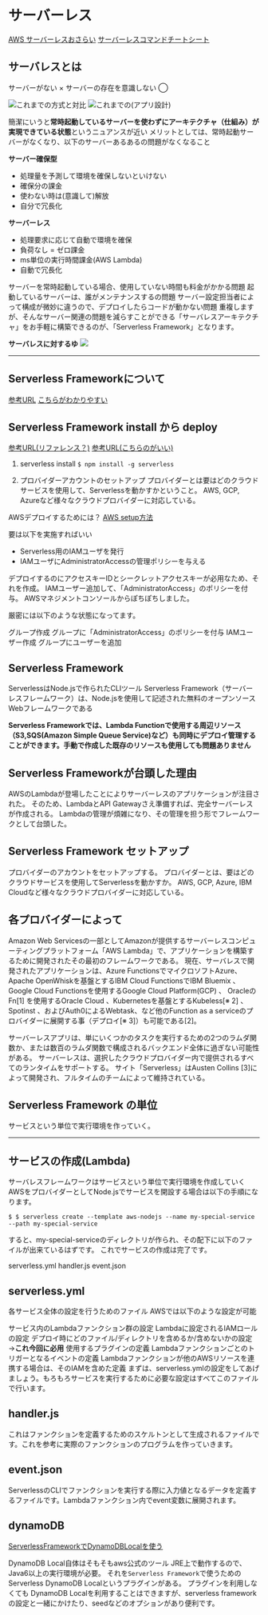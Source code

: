 # サーバーレス

[AWS サーバーレスおさらい](https://d1.awsstatic.com/serverless-jp/seminars/20210909_Serverless_session1.pdf)
[サーバーレスコマンドチートシート](https://qiita.com/kohashi/items/537a2c702b937b91078e)

## サーバレスとは

サーバーがない ×
サーバーの存在を意識しない ◯

![これまでの方式と対比](image/これまで.png)
![これまでの(アプリ設計)](image/アプリ設計.png)


簡潔にいうと**常時起動しているサーバーを使わずにアーキテクチャ（仕組み）が実現できている状態**というニュアンスが近い
メリットとしては、常時起動サーバーがなくなり、以下のサーバーあるあるの問題がなくなること

**サーバー確保型**
- 処理量を予測して環境を確保しないといけない
- 確保分の課金
- 使わない時は(意識して)解放
- 自分で冗長化

**サーバーレス**
- 処理要求に応じて自動で環境を確保
- 負荷なし = ゼロ課金
- ms単位の実行時間課金(AWS Lambda)
- 自動で冗長化

サーバーを常時起動している場合、使用していない時間も料金がかかる問題
起動しているサーバーは、誰がメンテナンスするの問題
サーバー設定担当者によって構成が微妙に違うので、デプロイしたらコードが動かない問題
重複しますが、そんなサーバー関連の問題を減らすことができる「サーバレスアーキテクチャ」をお手軽に構築できるのが、「Serverless Framework」となります。


**サーバレスに対するゆ**
![](image/認識.png)

---

## Serverless Frameworkについて

[参考URL](https://serverless.co.jp/blog/25/)
[こちらがわかりやすい](https://service.plan-b.co.jp/blog/tech/30863/)

## Serverless Framework install から deploy

[参考URL(リファレンス？)](https://serverless.co.jp/blog/25/)
[参考URL(こちらのがいい)](https://qiita.com/sugo/items/c9de09421fe8d78f5fbd)

1. serverless install
`$ npm install -g serverless`

2. プロバイダーアカウントのセットアップ
プロバイダーとは要はどのクラウドサービスを使用して、Serverlessを動かすかということ。
AWS, GCP, Azureなど様々なクラウドプロバイダーに対応している。

AWSデプロイするためには？
[AWS setup方法](https://www.serverless.com/framework/docs/providers/aws/guide/credentials)

要は以下を実施すればいい
- Serverless用のIAMユーザを発行
- IAMユーザにAdministratorAccessの管理ポリシーを与える

デプロイするのにアクセスキーIDとシークレットアクセスキーが必用なため、それを作成。
IAMユーザー追加して、「AdministratorAccess」のポリシーを付与。
AWSマネジメントコンソールからぽちぽちしました。

厳密には以下のような状態になってます。

グループ作成
グループに「AdministratorAccess」のポリシーを付与
IAMユーザー作成
グループにユーザーを追加

## Serverless Framework

ServerlessはNode.jsで作られたCLIツール
Serverless Framework（サーバーレスフレームワーク）は、Node.jsを使用して記述された無料のオープンソースWebフレームワークである

**Serverless Frameworkでは、Lambda Functionで使用する周辺リソース（S3,SQS(Amazon Simple Queue Service)など）も同時にデプロイ管理することができます。手動で作成した既存のリソースも使用しても問題ありません**

## Serverless Frameworkが台頭した理由

AWSのLambdaが登場したことによりサーバーレスのアプリケーションが注目された。
そのため、LambdaとAPI Gatewayさえ準備すれば、完全サーバーレスが作成される。
Lambdaの管理が煩雑になり、その管理を担う形でフレームワークとして台頭した。

## Serverless Framework セットアップ

プロバイダーのアカウントをセットアップする。
プロバイダーとは、要はどのクラウドサービスを使用してServerlessを動かすか。
AWS, GCP, Azure, IBM Cloudなど様々なクラウドプロバイダーに対応している。

## 各プロバイダーによって

Amazon Web Servicesの一部としてAmazonが提供するサーバーレスコンピューティングプラットフォーム「AWS Lambda」で、アプリケーションを構築するために開発されたその最初のフレームワークである。 現在、サーバレスで開発されたアプリケーションは、Azure FunctionsでマイクロソフトAzure、Apache OpenWhiskを基盤とするIBM Cloud FunctionsでIBM Bluemix 、 Google Cloud Functionsを使用するGoogle Cloud Platform(GCP) 、 OracleのFn[1] を使用するOracle Cloud 、Kubernetesを基盤とするKubeless[※ 2] 、Spotinst 、およびAuth0によるWebtask、など他のFunction as a serviceのプロバイダーに展開する事（デプロイ[※ 3]）も可能である[2]。

サーバーレスアプリは、単にいくつかのタスクを実行するための2つのラムダ関数か、または数百のラムダ関数で構成されるバックエンド全体に過ぎない可能性がある。 サーバーレスは、選択したクラウドプロバイダー内で提供されるすべてのランタイムをサポートする。
サイト「Serverless」はAusten Collins [3]によって開発され、フルタイムのチームによって維持されている。

## Serverless Framework の単位

サービスという単位で実行環境を作っていく。

---

## サービスの作成(Lambda)

サーバレスフレームワークはサービスという単位で実行環境を作成していく
AWSをプロバイダーとしてNode.jsでサービスを開設する場合は以下の手順になります。

`$ $ serverless create --template aws-nodejs --name my-special-service --path my-special-service`

すると、my-special-serviceのディレクトリが作られ、その配下に以下のファイルが出来ているはずです。
これでサービスの作成は完了です。

serverless.yml
handler.js
event.json

## serverless.yml

各サービス全体の設定を行うためのファイル
AWSでは以下のような設定が可能

サービス内のLambdaファンクション群の設定
Lambdaに設定されるIAMロールの設定
デプロイ時にどのファイル/ディレクトリを含めるか/含めないかの設定 →**これ今回に必用**
使用するプラグインの定義
Lambdaファンクションごとのトリガーとなるイベントの定義
Lambdaファンクションが他のAWSリソースを連携する場合は、そのIAMを含めた定義
まずは、serverless.ymlの設定をしてあげましょう。もろもろサービスを実行するために必要な設定はすべてこのファイルで行います。

## handler.js

これはファンクションを定義するためのスケルトンとして生成されるファイルです。これを参考に実際のファンクションのプログラムを作っていきます。

## event.json

ServerlessのCLIでファンクションを実行する際に入力値となるデータを定義するファイルです。Lambdaファンクション内でevent変数に展開されます。

## dynamoDB
[ServerlessFrameworkでDynamoDBLocalを使う](https://qiita.com/marchin_1989/items/1a5ad220bee030fef111)

DynamoDB Local自体はそもそもaws公式のツール
JRE上で動作するので、Java6以上の実行環境が必要。
それを`Serverless Framework`で使うためのServerless DynamoDB Localというプラグインがある。
プラグインを利用しなくても DynamoDB Localを利用することはできますが、serverless frameworkの設定と一緒にかけたり、seedなどのオプションがあり便利です。

